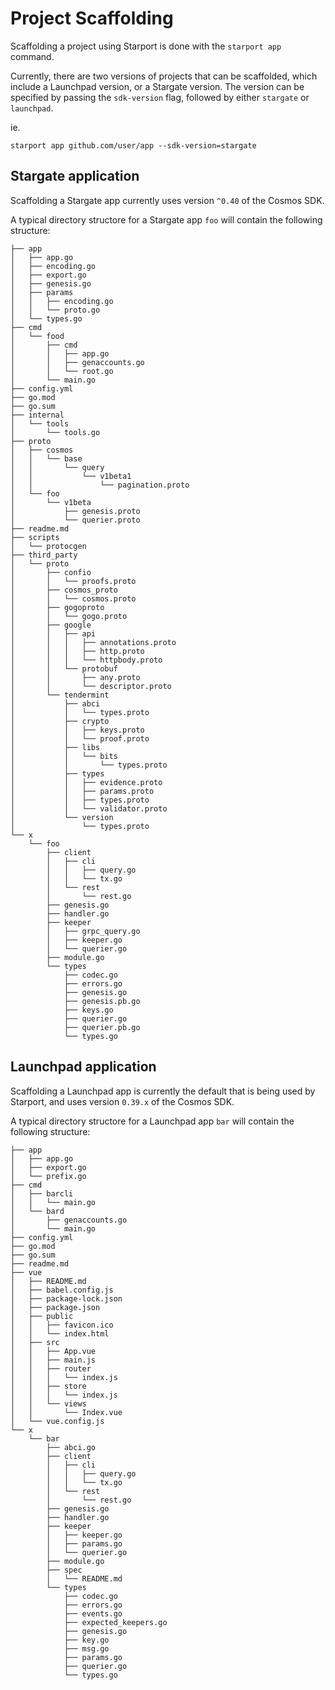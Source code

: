 # Project Scaffolding

Scaffolding a project using Starport is done with the `starport app` command.

Currently, there are two versions of projects that can be scaffolded, which include a Launchpad version, or a Stargate version. The version can be specified by passing the `sdk-version` flag, followed by either `stargate` or `launchpad`.

ie.
```
starport app github.com/user/app --sdk-version=stargate
```

## Stargate application

Scaffolding a Stargate app currently uses version `^0.40` of the Cosmos SDK.

A typical directory structore for a Stargate app `foo` will contain the following structure:

```
├── app
│   ├── app.go
│   ├── encoding.go
│   ├── export.go
│   ├── genesis.go
│   ├── params
│   │   ├── encoding.go
│   │   └── proto.go
│   └── types.go
├── cmd
│   └── food
│       ├── cmd
│       │   ├── app.go
│       │   ├── genaccounts.go
│       │   └── root.go
│       └── main.go
├── config.yml
├── go.mod
├── go.sum
├── internal
│   └── tools
│       └── tools.go
├── proto
│   ├── cosmos
│   │   └── base
│   │       └── query
│   │           └── v1beta1
│   │               └── pagination.proto
│   └── foo
│       └── v1beta
│           ├── genesis.proto
│           └── querier.proto
├── readme.md
├── scripts
│   └── protocgen
├── third_party
│   └── proto
│       ├── confio
│       │   └── proofs.proto
│       ├── cosmos_proto
│       │   └── cosmos.proto
│       ├── gogoproto
│       │   └── gogo.proto
│       ├── google
│       │   ├── api
│       │   │   ├── annotations.proto
│       │   │   ├── http.proto
│       │   │   └── httpbody.proto
│       │   └── protobuf
│       │       ├── any.proto
│       │       └── descriptor.proto
│       └── tendermint
│           ├── abci
│           │   └── types.proto
│           ├── crypto
│           │   ├── keys.proto
│           │   └── proof.proto
│           ├── libs
│           │   └── bits
│           │       └── types.proto
│           ├── types
│           │   ├── evidence.proto
│           │   ├── params.proto
│           │   ├── types.proto
│           │   └── validator.proto
│           └── version
│               └── types.proto
└── x
    └── foo
        ├── client
        │   ├── cli
        │   │   ├── query.go
        │   │   └── tx.go
        │   └── rest
        │       └── rest.go
        ├── genesis.go
        ├── handler.go
        ├── keeper
        │   ├── grpc_query.go
        │   ├── keeper.go
        │   └── querier.go
        ├── module.go
        └── types
            ├── codec.go
            ├── errors.go
            ├── genesis.go
            ├── genesis.pb.go
            ├── keys.go
            ├── querier.go
            ├── querier.pb.go
            └── types.go
```

## Launchpad application

Scaffolding a Launchpad app is currently the default that is being used by Starport, and uses version `0.39.x` of the Cosmos SDK.

A typical directory structore for a Launchpad app `bar` will contain the following structure:

```
├── app
│   ├── app.go
│   ├── export.go
│   └── prefix.go
├── cmd
│   ├── barcli
│   │   └── main.go
│   └── bard
│       ├── genaccounts.go
│       └── main.go
├── config.yml
├── go.mod
├── go.sum
├── readme.md
├── vue
│   ├── README.md
│   ├── babel.config.js
│   ├── package-lock.json
│   ├── package.json
│   ├── public
│   │   ├── favicon.ico
│   │   └── index.html
│   ├── src
│   │   ├── App.vue
│   │   ├── main.js
│   │   ├── router
│   │   │   └── index.js
│   │   ├── store
│   │   │   └── index.js
│   │   └── views
│   │       └── Index.vue
│   └── vue.config.js
└── x
    └── bar
        ├── abci.go
        ├── client
        │   ├── cli
        │   │   ├── query.go
        │   │   └── tx.go
        │   └── rest
        │       └── rest.go
        ├── genesis.go
        ├── handler.go
        ├── keeper
        │   ├── keeper.go
        │   ├── params.go
        │   └── querier.go
        ├── module.go
        ├── spec
        │   └── README.md
        └── types
            ├── codec.go
            ├── errors.go
            ├── events.go
            ├── expected_keepers.go
            ├── genesis.go
            ├── key.go
            ├── msg.go
            ├── params.go
            ├── querier.go
            └── types.go
```
